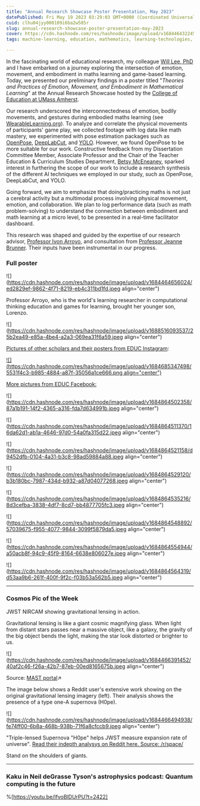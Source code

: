 ```yaml
---
title: "Annual Research Showcase Poster Presentation, May 2023"
datePublished: Fri May 19 2023 03:29:03 GMT+0000 (Coordinated Universal Time)
cuid: clhu04jyy000109i6ba2w585r
slug: annual-research-showcase-poster-presentation-may-2023
cover: https://cdn.hashnode.com/res/hashnode/image/upload/v1684464322457/baab0e7e-2671-4c38-b0f1-7d31817450a6.jpeg
tags: machine-learning, education, mathematics, learning-technologies, pose-detection

---
```


In the fascinating world of educational research, my colleague [Will Lee, PhD](https://www.linkedin.com/in/williamleetn/) and I have embarked on a journey exploring the intersection of emotion, movement, and embodiment in maths learning and game-based learning. Today, we presented our preliminary findings in a poster titled "*Theories and Practices of Emotion, Movement, and Embodiment in Mathematical Learning*" at the Annual Research Showcase hosted by the [College of Education at UMass Amherst](https://www.umass.edu/education/).

Our research underscored the interconnectedness of emotion, bodily movements, and gestures during embodied maths learning (see [WearableLearning.org](http://wearablelearning.org/)). To analyze and correlate the physical movements of participants' game play, we collected footage with log data like math mastery, we experimented with pose estimation packages such as [OpenPose](https://github.com/CMU-Perceptual-Computing-Lab/openpose), [DeepLabCut](https://github.com/DeepLabCut/DeepLabCut), and [YOLO](https://pjreddie.com/darknet/yolo/). However, we found OpenPose to be more suitable for our work. Constructive feedback from my Dissertation Committee Member, Associate Professor and the Chair of the Teacher Education & Curriculum Studies Department, [Betsy McEneaney](https://www.umass.edu/education/about/directory/betsy-mceneaney), sparked interest in furthering the scope of our work to include a research synthesis of the different AI techniques we employed in our study, such as OpenPose, DeepLabCut, and YOLO.

Going forward, we aim to emphasize that doing/practicing maths is not just a cerebral activity but a multimodal process involving physical movement, emotion, and collaboration. We plan to log performance data (such as math problem-solving) to understand the connection between embodiment and math learning at a micro level, to be presented in a real-time facilitator dashboard.

This research was shaped and guided by the expertise of our research advisor, [Professor Ivon Arroyo](https://advancedlearningtech.com/), and consultation from [Professor Jeanne Brunner](https://www.umass.edu/issr/jeanne-brunner). Their inputs have been instrumental in our progress.

### Full poster

![](https://cdn.hashnode.com/res/hashnode/image/upload/v1684464656024/ed2829ef-9862-4f71-8219-eb4c311bd1fd.jpeg align="center")

Professor Arroyo, who is the world's learning researcher in computational thinking education and games for learning, brought her younger son, Lorenzo.

![](https://cdn.hashnode.com/res/hashnode/image/upload/v1688516093537/25b2ea49-e85a-4be4-a2a3-069ea31f6a59.jpeg align="center")

[Pictures of other scholars and their posters from EDUC Instagram](https://www.instagram.com/p/CsbRA0Muh7F/):

[![](https://cdn.hashnode.com/res/hashnode/image/upload/v1684685347498/5531f4c3-b985-4884-a87f-35056a1ce666.png align="center")](https://www.instagram.com/p/CsbRA0Muh7F/)

[More pictures from EDUC Facebook:](https://www.facebook.com/UMassCollegeofEd/posts/pfbid0xEj38B74c2kMTMCqkKNJi2NQJWLGehmywdK5cdxEerVtr6ooEH1wB4oSZttmy1pul)

![](https://cdn.hashnode.com/res/hashnode/image/upload/v1684864502358/87a1b191-14f2-4365-a316-fda7d634991b.jpeg align="center")

![](https://cdn.hashnode.com/res/hashnode/image/upload/v1684864511370/16da62d1-ab1a-4646-97d0-54a0fa315d22.jpeg align="center")

![](https://cdn.hashnode.com/res/hashnode/image/upload/v1684864521158/d9452dfb-0104-4a31-b3c8-98ad59884a88.jpeg align="center")

![](https://cdn.hashnode.com/res/hashnode/image/upload/v1684864529120/b3b180bc-7987-434d-b932-a87d04077268.jpeg align="center")

![](https://cdn.hashnode.com/res/hashnode/image/upload/v1684864535216/8d3cefba-3838-4df7-8cd7-bb4877705fc3.jpeg align="center")

![](https://cdn.hashnode.com/res/hashnode/image/upload/v1684864548892/57039675-f955-4077-9844-3099f5879da5.jpeg align="center")

![](https://cdn.hashnode.com/res/hashnode/image/upload/v1684864554944/a50acb8f-94c9-45f9-8164-6638e806027e.jpeg align="center")

![](https://cdn.hashnode.com/res/hashnode/image/upload/v1684864564319/d53aa9b6-261f-400f-9f2c-f03b53a562b5.jpeg align="center")

---

### Cosmos Pic of the Week

JWST NIRCAM showing gravitational lensing in action.

Gravitational lensing is like a giant cosmic magnifying glass. When light from distant stars passes near a massive object, like a galaxy, the gravity of the big object bends the light, making the star look distorted or brighter to us.

![](https://cdn.hashnode.com/res/hashnode/image/upload/v1684466391452/40af2c46-f26a-42b7-87eb-00ed8165675b.jpeg align="center")

Source: [MAST portal](https://mast.stsci.edu/portal/Mashup/Clients/Mast/Portal.html?searchQuery=%7B%22service%22%3A%22CAOMBYPROPID%22%2C%22inputText%22%3A%224446%22%2C%22paramsService%22%3A%22Mast.Caom.Filtered%22%2C%22title%22%3A%22Proposal%20IDs%3A%204446%22%2C%22columns%22%3A%22*%22%2C%22caomVersion%22%3Anull%7D)↗

The image below shows a Reddit user's extensive work showing on the original gravitational lensing imagery (left). Their analysis shows the presence of a type one-A supernova (H0pe).

![](https://cdn.hashnode.com/res/hashnode/image/upload/v1684466494938/fe74ff00-6b8a-468b-938b-71f6a8cfccb9.jpeg align="center")

"Triple-lensed Supernova "H0pe" helps JWST measure expansion rate of universe". [Read their indepth analysys on Reddit here. Source: /r/space/](https://www.reddit.com/r/space/comments/13he8yc/triplelensed_supernova_h0pe_helps_jwst_measure/)

Stand on the shoulders of giants.

---

### Kaku in Neil deGrasse Tyson's astrophysics podcast: Quantum computing is the future

%[https://youtu.be/IfvoBlDUrPU?t=2422]